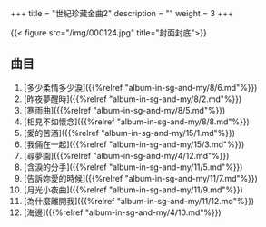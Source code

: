 +++
title = "世紀珍藏金曲2"
description = ""
weight = 3
+++

{{< figure src="/img/000124.jpg" title="封面封底">}}


## 曲目

1. [多少柔情多少淚]({{%relref "album-in-sg-and-my/8/6.md"%}}) 
2. [昨夜夢醒時]({{%relref "album-in-sg-and-my/8/2.md"%}}) 
3. [寒雨曲]({{%relref "album-in-sg-and-my/8/5.md"%}}) 
4. [相見不如懷念]({{%relref "album-in-sg-and-my/8/8.md"%}}) 
5. [愛的苦酒]({{%relref "album-in-sg-and-my/15/1.md"%}}) 
6. [我倆在一起]({{%relref "album-in-sg-and-my/15/3.md"%}}) 
7. [尋夢園]({{%relref "album-in-sg-and-my/4/12.md"%}}) 
8. [含淚的分手]({{%relref "album-in-sg-and-my/11/5.md"%}}) 
9. [告訴妳愛的時候]({{%relref "album-in-sg-and-my/11/7.md"%}}) 
10. [月光小夜曲]({{%relref "album-in-sg-and-my/11/9.md"%}}) 
11. [為什麼離開我]({{%relref "album-in-sg-and-my/11/12.md"%}}) 
12. [海邊]({{%relref "album-in-sg-and-my/4/10.md"%}}) 
